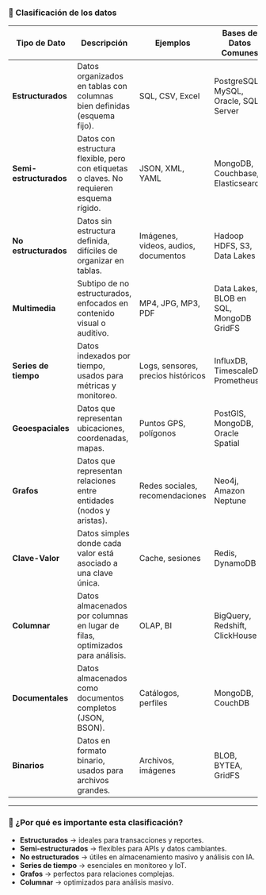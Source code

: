 ### 🧠 Clasificación de los datos

| **Tipo de Dato** | **Descripción** | **Ejemplos** | **Bases de Datos Comunes** |
|------------------|------------------|--------------|-----------------------------|
| **Estructurados** | Datos organizados en tablas con columnas bien definidas (esquema fijo). | SQL, CSV, Excel | PostgreSQL, MySQL, Oracle, SQL Server |
| **Semi-estructurados** | Datos con estructura flexible, pero con etiquetas o claves. No requieren esquema rígido. | JSON, XML, YAML | MongoDB, Couchbase, Elasticsearch |
| **No estructurados** | Datos sin estructura definida, difíciles de organizar en tablas. | Imágenes, videos, audios, documentos | Hadoop HDFS, S3, Data Lakes |
| **Multimedia** | Subtipo de no estructurados, enfocados en contenido visual o auditivo. | MP4, JPG, MP3, PDF | Data Lakes, BLOB en SQL, MongoDB GridFS |
| **Series de tiempo** | Datos indexados por tiempo, usados para métricas y monitoreo. | Logs, sensores, precios históricos | InfluxDB, TimescaleDB, Prometheus |
| **Geoespaciales** | Datos que representan ubicaciones, coordenadas, mapas. | Puntos GPS, polígonos | PostGIS, MongoDB, Oracle Spatial |
| **Grafos** | Datos que representan relaciones entre entidades (nodos y aristas). | Redes sociales, recomendaciones | Neo4j, Amazon Neptune |
| **Clave-Valor** | Datos simples donde cada valor está asociado a una clave única. | Cache, sesiones | Redis, DynamoDB |
| **Columnar** | Datos almacenados por columnas en lugar de filas, optimizados para análisis. | OLAP, BI | BigQuery, Redshift, ClickHouse |
| **Documentales** | Datos almacenados como documentos completos (JSON, BSON). | Catálogos, perfiles | MongoDB, CouchDB |
| **Binarios** | Datos en formato binario, usados para archivos grandes. | Archivos, imágenes | BLOB, BYTEA, GridFS |

---

### 📌 ¿Por qué es importante esta clasificación?

- **Estructurados** → ideales para transacciones y reportes.
- **Semi-estructurados** → flexibles para APIs y datos cambiantes.
- **No estructurados** → útiles en almacenamiento masivo y análisis con IA.
- **Series de tiempo** → esenciales en monitoreo y IoT.
- **Grafos** → perfectos para relaciones complejas.
- **Columnar** → optimizados para análisis masivo.
